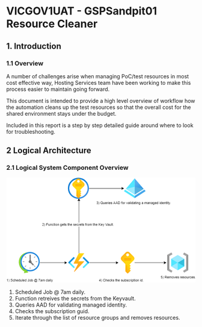 # VICGOV1UAT - GSPSandpit01 Resource Cleaner
## 1. Introduction
### 1.1	Overview

A number of challenges arise when managing PoC/test resources in most cost effective way, Hosting Services team have been working to make this process easier to maintain going forward.

This document is intended to provide a high level overview of workflow how the automation cleans up the test resources so that the overall cost for the shared environment stays under the budget.

Included in this report is a step by step detailed guide around where to look for troubleshooting.




## 2 Logical Architecture
### 2.1	Logical System Component Overview
![Figure 1: Logical Architecture Overview](./workflow.png)
1. Scheduled Job @ 7am daily.
2. Function retreives the secrets from the Keyvault.
3. Queries AAD for validating managed identity.
4. Checks the subscription guid.
5. Iterate through the list of resource groups and removes resources.